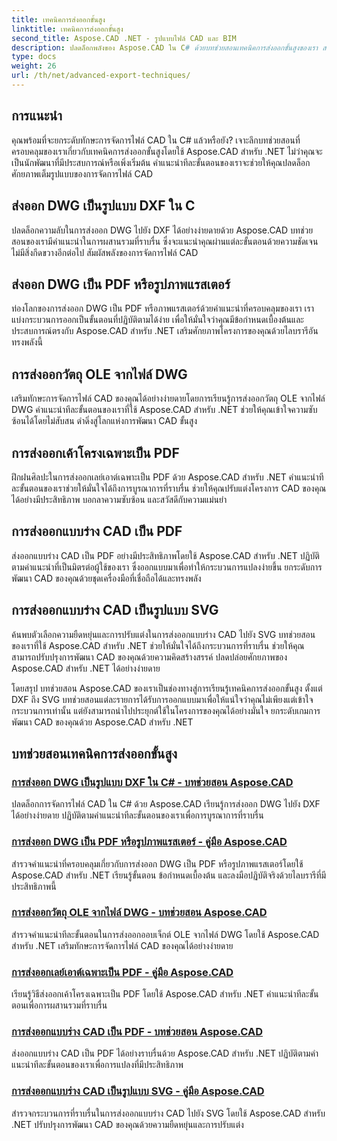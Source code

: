 ```yaml
---
title: เทคนิคการส่งออกขั้นสูง
linktitle: เทคนิคการส่งออกขั้นสูง
second_title: Aspose.CAD .NET - รูปแบบไฟล์ CAD และ BIM
description: ปลดล็อกพลังของ Aspose.CAD ใน C# ด้วยบทช่วยสอนเทคนิคการส่งออกขั้นสูงของเรา ส่งออก DWG ไปยัง DXF, PDF, รูปภาพแรสเตอร์, วัตถุ OLE และอื่นๆ ได้อย่างง่ายดาย
type: docs
weight: 26
url: /th/net/advanced-export-techniques/
---
```


## การแนะนำ

คุณพร้อมที่จะยกระดับทักษะการจัดการไฟล์ CAD ใน C# แล้วหรือยัง? เจาะลึกบทช่วยสอนที่ครอบคลุมของเราเกี่ยวกับเทคนิคการส่งออกขั้นสูงโดยใช้ Aspose.CAD สำหรับ .NET ไม่ว่าคุณจะเป็นนักพัฒนาที่มีประสบการณ์หรือเพิ่งเริ่มต้น คำแนะนำทีละขั้นตอนของเราจะช่วยให้คุณปลดล็อกศักยภาพเต็มรูปแบบของการจัดการไฟล์ CAD

## ส่งออก DWG เป็นรูปแบบ DXF ใน C #

ปลดล็อกความลับในการส่งออก DWG ไปยัง DXF ได้อย่างง่ายดายด้วย Aspose.CAD บทช่วยสอนของเรามีคำแนะนำในการผสานรวมที่ราบรื่น ซึ่งจะแนะนำคุณผ่านแต่ละขั้นตอนด้วยความชัดเจน ไม่มีสิ่งกีดขวางอีกต่อไป สัมผัสพลังของการจัดการไฟล์ CAD

## ส่งออก DWG เป็น PDF หรือรูปภาพแรสเตอร์

ท่องโลกของการส่งออก DWG เป็น PDF หรือภาพแรสเตอร์ด้วยคำแนะนำที่ครอบคลุมของเรา เราแบ่งกระบวนการออกเป็นขั้นตอนที่ปฏิบัติตามได้ง่าย เพื่อให้มั่นใจว่าคุณมีข้อกำหนดเบื้องต้นและประสบการณ์ตรงกับ Aspose.CAD สำหรับ .NET เสริมศักยภาพโครงการของคุณด้วยไลบรารีอันทรงพลังนี้

## การส่งออกวัตถุ OLE จากไฟล์ DWG

เสริมทักษะการจัดการไฟล์ CAD ของคุณได้อย่างง่ายดายโดยการเรียนรู้การส่งออกวัตถุ OLE จากไฟล์ DWG คำแนะนำทีละขั้นตอนของเราที่ใช้ Aspose.CAD สำหรับ .NET ช่วยให้คุณเข้าใจความซับซ้อนได้โดยไม่สับสน ดำดิ่งสู่โลกแห่งการพัฒนา CAD ขั้นสูง

## การส่งออกเค้าโครงเฉพาะเป็น PDF

ฝึกฝนศิลปะในการส่งออกเลย์เอาต์เฉพาะเป็น PDF ด้วย Aspose.CAD สำหรับ .NET คำแนะนำทีละขั้นตอนของเราช่วยให้มั่นใจได้ถึงการบูรณาการที่ราบรื่น ช่วยให้คุณปรับแต่งโครงการ CAD ของคุณได้อย่างมีประสิทธิภาพ บอกลาความซับซ้อน และสวัสดีกับความแม่นยำ

## การส่งออกแบบร่าง CAD เป็น PDF

ส่งออกแบบร่าง CAD เป็น PDF อย่างมีประสิทธิภาพโดยใช้ Aspose.CAD สำหรับ .NET ปฏิบัติตามคำแนะนำที่เป็นมิตรต่อผู้ใช้ของเรา ซึ่งออกแบบมาเพื่อทำให้กระบวนการแปลงง่ายขึ้น ยกระดับการพัฒนา CAD ของคุณด้วยชุดเครื่องมือที่เชื่อถือได้และทรงพลัง

## การส่งออกแบบร่าง CAD เป็นรูปแบบ SVG

ค้นพบตัวเลือกความยืดหยุ่นและการปรับแต่งในการส่งออกแบบร่าง CAD ไปยัง SVG บทช่วยสอนของเราที่ใช้ Aspose.CAD สำหรับ .NET ช่วยให้มั่นใจได้ถึงกระบวนการที่ราบรื่น ช่วยให้คุณสามารถปรับปรุงการพัฒนา CAD ของคุณด้วยความคิดสร้างสรรค์ ปลดปล่อยศักยภาพของ Aspose.CAD สำหรับ .NET ได้อย่างง่ายดาย

โดยสรุป บทช่วยสอน Aspose.CAD ของเราเป็นช่องทางสู่การเรียนรู้เทคนิคการส่งออกขั้นสูง ตั้งแต่ DXF ถึง SVG บทช่วยสอนแต่ละรายการได้รับการออกแบบมาเพื่อให้แน่ใจว่าคุณไม่เพียงแต่เข้าใจกระบวนการเท่านั้น แต่ยังสามารถนำไปประยุกต์ใช้ในโครงการของคุณได้อย่างมั่นใจ ยกระดับเกมการพัฒนา CAD ของคุณด้วย Aspose.CAD สำหรับ .NET
## บทช่วยสอนเทคนิคการส่งออกขั้นสูง
### [การส่งออก DWG เป็นรูปแบบ DXF ใน C# - บทช่วยสอน Aspose.CAD](./exporting-dwg-to-dxf/)
ปลดล็อกการจัดการไฟล์ CAD ใน C# ด้วย Aspose.CAD เรียนรู้การส่งออก DWG ไปยัง DXF ได้อย่างง่ายดาย ปฏิบัติตามคำแนะนำทีละขั้นตอนของเราเพื่อการบูรณาการที่ราบรื่น
### [การส่งออก DWG เป็น PDF หรือรูปภาพแรสเตอร์ - คู่มือ Aspose.CAD](./exporting-dwg-to-pdf-or-raster-images/)
สำรวจคำแนะนำที่ครอบคลุมเกี่ยวกับการส่งออก DWG เป็น PDF หรือรูปภาพแรสเตอร์โดยใช้ Aspose.CAD สำหรับ .NET เรียนรู้ขั้นตอน ข้อกำหนดเบื้องต้น และลงมือปฏิบัติจริงด้วยไลบรารีที่มีประสิทธิภาพนี้
### [การส่งออกวัตถุ OLE จากไฟล์ DWG - บทช่วยสอน Aspose.CAD](./exporting-ole-objects-from-dwg/)
สำรวจคำแนะนำทีละขั้นตอนในการส่งออกออบเจ็กต์ OLE จากไฟล์ DWG โดยใช้ Aspose.CAD สำหรับ .NET เสริมทักษะการจัดการไฟล์ CAD ของคุณได้อย่างง่ายดาย
### [การส่งออกเลย์เอาต์เฉพาะเป็น PDF - คู่มือ Aspose.CAD](./exporting-specific-layouts-to-pdf/)
เรียนรู้วิธีส่งออกเค้าโครงเฉพาะเป็น PDF โดยใช้ Aspose.CAD สำหรับ .NET คำแนะนำทีละขั้นตอนเพื่อการผสานรวมที่ราบรื่น
### [การส่งออกแบบร่าง CAD เป็น PDF - บทช่วยสอน Aspose.CAD](./exporting-cad-drawings-to-pdf/)
ส่งออกแบบร่าง CAD เป็น PDF ได้อย่างราบรื่นด้วย Aspose.CAD สำหรับ .NET ปฏิบัติตามคำแนะนำทีละขั้นตอนของเราเพื่อการแปลงที่มีประสิทธิภาพ
### [การส่งออกแบบร่าง CAD เป็นรูปแบบ SVG - คู่มือ Aspose.CAD](./exporting-cad-drawings-to-svg/)
สำรวจกระบวนการที่ราบรื่นในการส่งออกแบบร่าง CAD ไปยัง SVG โดยใช้ Aspose.CAD สำหรับ .NET ปรับปรุงการพัฒนา CAD ของคุณด้วยความยืดหยุ่นและการปรับแต่ง
